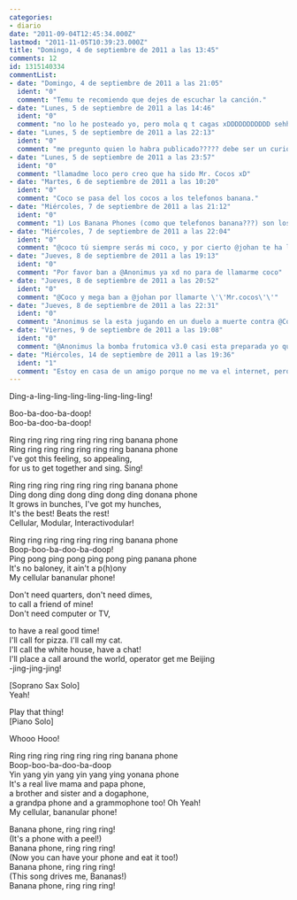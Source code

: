 ```yaml
---
categories:
- diario
date: "2011-09-04T12:45:34.000Z"
lastmod: "2011-11-05T10:39:23.000Z"
title: "Domingo, 4 de septiembre de 2011 a las 13:45"
comments: 12
id: 1315140334
commentList:
- date: "Domingo, 4 de septiembre de 2011 a las 21:05"
  ident: "0"
  comment: "Temu te recomiendo que dejes de escuchar la canción."
- date: "Lunes, 5 de septiembre de 2011 a las 14:46"
  ident: "0"
  comment: "no lo he posteado yo, pero mola q t cagas xDDDDDDDDDDD sehhhhhhhhhhhhhhhhhhhhhhhh"
- date: "Lunes, 5 de septiembre de 2011 a las 22:13"
  ident: "0"
  comment: "me pregunto quien lo habra publicado????? debe ser un curioso ser"
- date: "Lunes, 5 de septiembre de 2011 a las 23:57"
  ident: "0"
  comment: "llamadme loco pero creo que ha sido Mr. Cocos xD"
- date: "Martes, 6 de septiembre de 2011 a las 10:20"
  ident: "0"
  comment: "Coco se pasa del los cocos a los telefonos banana."
- date: "Miércoles, 7 de septiembre de 2011 a las 21:12"
  ident: "0"
  comment: "1) Los Banana Phones (como que telefonos banana???) son los nuevos aliados de los Cocos .  \n2) ES COCOS! no coco...  \n  \nY si fui yo xd  \n  \nPS: VIVA MEXICO!!!!!!!!!!"
- date: "Miércoles, 7 de septiembre de 2011 a las 22:04"
  ident: "0"
  comment: "@coco tú siempre serás mi coco, y por cierto @johan te ha llamado MR.cocos wtf?!"
- date: "Jueves, 8 de septiembre de 2011 a las 19:13"
  ident: "0"
  comment: "Por favor ban a @Anonimus ya xd no para de llamarme coco"
- date: "Jueves, 8 de septiembre de 2011 a las 20:52"
  ident: "0"
  comment: "@Coco y mega ban a @johan por llamarte \'\'Mr.cocos\'\'"
- date: "Jueves, 8 de septiembre de 2011 a las 22:31"
  ident: "0"
  comment: "Anonimus se la esta jugando en un duelo a muerte contra @Cocos ;)"
- date: "Viernes, 9 de septiembre de 2011 a las 19:08"
  ident: "0"
  comment: "@Anonimus la bomba frutomica v3.0 casi esta preparada yo que tu correria o me esconderia o algo asi si no quieres frutomizado en cocos"
- date: "Miércoles, 14 de septiembre de 2011 a las 19:36"
  ident: "1"
  comment: "Estoy en casa de un amigo porque no me va el internet, pero cuando me vaya tú y yo ya tendremos nuestro duelo @coco."
---
```


Ding-a-ling-ling-ling-ling-ling-ling-ling!  
  
Boo-ba-doo-ba-doop!  
Boo-ba-doo-ba-doop!  
  
Ring ring ring ring ring ring ring banana phone  
Ring ring ring ring ring ring ring banana phone  
I\'ve got this feeling, so appealing,  
for us to get together and sing. Sing!  
  
Ring ring ring ring ring ring ring banana phone  
Ding dong ding dong ding dong ding donana phone  
It grows in bunches, I\'ve got my hunches,  
It\'s the best! Beats the rest!  
Cellular, Modular, Interactivodular!  
  
Ring ring ring ring ring ring ring banana phone  
Boop-boo-ba-doo-ba-doop!  
Ping pong ping pong ping pong ping panana phone  
It\'s no baloney, it ain\'t a p(h)ony  
My cellular bananular phone!  
  
Don\'t need quarters, don\'t need dimes,  
to call a friend of mine!  
Don\'t need computer or TV,  
  
to have a real good time!  
I\'ll call for pizza. I\'ll call my cat.  
I\'ll call the white house, have a chat!  
I\'ll place a call around the world, operator get me Beijing  
-jing-jing-jing!  
  
[Soprano Sax Solo]   
Yeah!  
  
Play that thing!  
[Piano Solo]   
  
Whooo Hooo!  
  
Ring ring ring ring ring ring ring banana phone  
Boop-boo-ba-doo-ba-doop  
Yin yang yin yang yin yang ying yonana phone  
It\'s a real live mama and papa phone,  
a brother and sister and a dogaphone,  
a grandpa phone and a grammophone too! Oh Yeah!  
My cellular, bananular phone!  
  
Banana phone, ring ring ring!  
(It\'s a phone with a peel!)  
Banana phone, ring ring ring!  
(Now you can have your phone and eat it too!)  
Banana phone, ring ring ring!  
(This song drives me, Bananas!)  
Banana phone, ring ring ring!